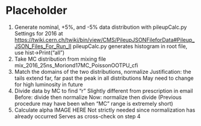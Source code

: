 # Placeholder
1. Generate nominal, +5%, and -5% data distribution with pileupCalc.py
  Settings for 2016 at https://twiki.cern.ch/twiki/bin/view/CMS/PileupJSONFileforData#Pileup_JSON_Files_For_Run_II
  pileupCalc.py generates histogram in root file, use hist->Print(“all”) 
2. Take MC distribution from mixing file mix_2016_25ns_Moriond17MC_PoissonOOTPU_cfi
3. Match the domains of the two distributions, normalize
  Justification: the tails extend far, far past the peak in all distributions
  May need to change for high luminosity in future
4. Divide data by MC to find “r”
  Slightly different from prescription in email
  Before: divide then normalize
  Now: normalize then divide
  (Previous procedure may have been when “MC” range is extremely short)
5. Calculate alpha
 IMAGE HERE
 Not strictly needed since normalization has already occurred
 Serves as cross-check on step 4
